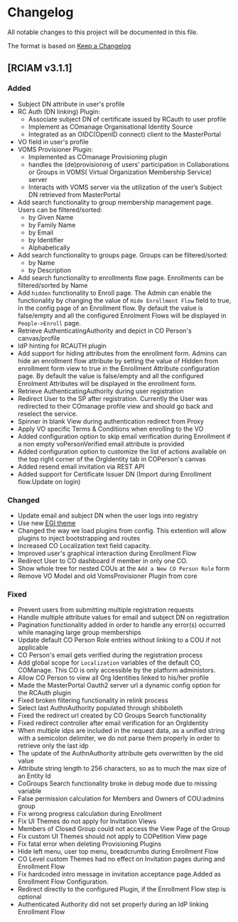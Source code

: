 # Changelog
All notable changes to this project will be documented in this file.

The format is based on [Keep a Changelog](https://keepachangelog.com/en/1.0.0/)

## [RCIAM v3.1.1]

### Added
- Subject DN attribute in user's profile
- RC Auth (DN linking) Plugin:
  - Associate subject DN of certificate issued by RCauth to user profile
  - Implement as COmanage Organisational Identity Source
  - Integrated as an OIDC(OpenID connect) client to the MasterPortal
- VO field in user's profile
- VOMS Provisioner Plugin:
  - Implemented as COmanage Provisioning plugin
  - handles the (de)provisioning of users’ participation in Collaborations or Groups in VOMS( Virtual Organization Membership Service) server
  - Interacts with VOMS server via the utilization of the user’s Subject DN retrieved from MasterPortal
- Add search functionality to group membership management page. Users can be filtered/sorted:
  - by Given Name
  - by Family Name
  - by Email
  - by Identifier
  - Alphabetically
- Add search functionality to groups page. Groups can be filtered/sorted:
  - by Name
  - by Description
- Add search functionality to enrollments flow page. Enrollments can be filtered/sorted by Name
- Add `hidden` functionality to Enroll page. The Admin can enable the functionality by changing the value of `Hide Enrollment Flow` field to true, in the config page of an Enrollment flow. By default the value is false/empty and all the configured Enrolment Flows will be displayed in `People->Enroll` page.
- Retrieve AuthenticatingAuthority and depict in CO Person's canvas/profile
- IdP hinting for RCAUTH plugin
- Add support for hiding attributes from the enrollment form. Admins can hide an enrollment flow attribute by setting the value of Hidden from enrollment form view to true in the Enrollment Attribute configuration page. By default the value is false/empty and all the configured Enrolment Attributes will be displayed in the enrollment form.
- Retrieve AuthenticatingAuthority during user registration
- Redirect User to the SP after registration. Currently the User was redirected to their COmanage profile view and should go back and reselect the service.
- Spinner in blank View during authentication redirect from Proxy
- Apply VO specific Terms & Conditions when enrolling to the VO
- Added configuration option to skip email verification during Enrollment if a non empty voPersonVerified email attribute is provided
- Added configuration option to customize the list of actions available on the top right corner of the OrgIdentity tab in COPerson's canvas
- Added resend email invitation via REST API
- Added support for Certificate Issuer DN (Import during Enrollment flow.Update on login)

### Changed
- Update email and subject DN when the user logs into registry
- Use new [EGI theme](https://github.com/EGI-Foundation/comanage-registry-themeegi)
- Changed the way we load plugins from config. This extention will allow plugins to inject bootstrapping and routes
- Increased CO Localization text field capacity.
- Improved user's graphical interaction during Enrollment Flow
- Redirect User to CO dashboard if member in only one CO.
- Show whole tree for nested COUs at the `Add a New CO Person Role` form
- Remove VO Model and old VomsProvisioner Plugin from core

### Fixed
- Prevent users from submitting multiple registration requests
- Handle multiple attribute values for email and subject DN on registration
- Pagination functionality added in order to handle any error(s) occurred while managing large group memberships
- Update default CO Person Role entries without linking to a COU if not applicable
- CO Person's email gets verified during the registration process
- Add global scope for `Localization` variables of the default CO, COManage. This CO is only accessible by the platform administors.
- Allow CO Person to view all Org Identities linked to his/her profile
- Made the MasterPortal Oauth2 server url a dynamic config option for the RCAuth plugin
- Fixed broken filtering functionality in relink process
- Select last AuthnAuthority populated through shibboleth
- Fixed the redirect url created by CO Groups Search functionality
- Fixed redirect controller after email verification for an OrgIdentity
- When multiple idps are included in the request data, as a unified string with a semicolon delimiter, we do not parse them properly in order to retrieve only the last idp
- The update of the AuthnAuthority attribute gets overwritten by the old value
- Attribute string length to 256 characters, so as to much the max size of an Entity Id
- CoGroups Search functionality broke in debug mode due to missing variable
- False permission calculation for Members and Owners of COU:admins group
- Fix wrong progress calculation during Enrollment
- Fix UI Themes do not apply for Invitation Views
- Members of Closed Group could not access the View Page of the Group
- Fix custom UI Themes should not apply to COPetition View page
- Fix fatal error when deleting Provisioning Plugins
- Hide left menu, user top menu, breadcrumbs during Enrollment Flow
- CO Level custom Themes had no effect on Invitation pages during and Enrollment Flow
- Fix hardcoded intro message in invitation acceptance page.Added as Enrollment Flow Configuration.
- Redirect directly to the configured Plugin, if the Enrollment Flow step is optional
- Authenticated Authority did not set properly during an IdP linking Enrollment Flow
